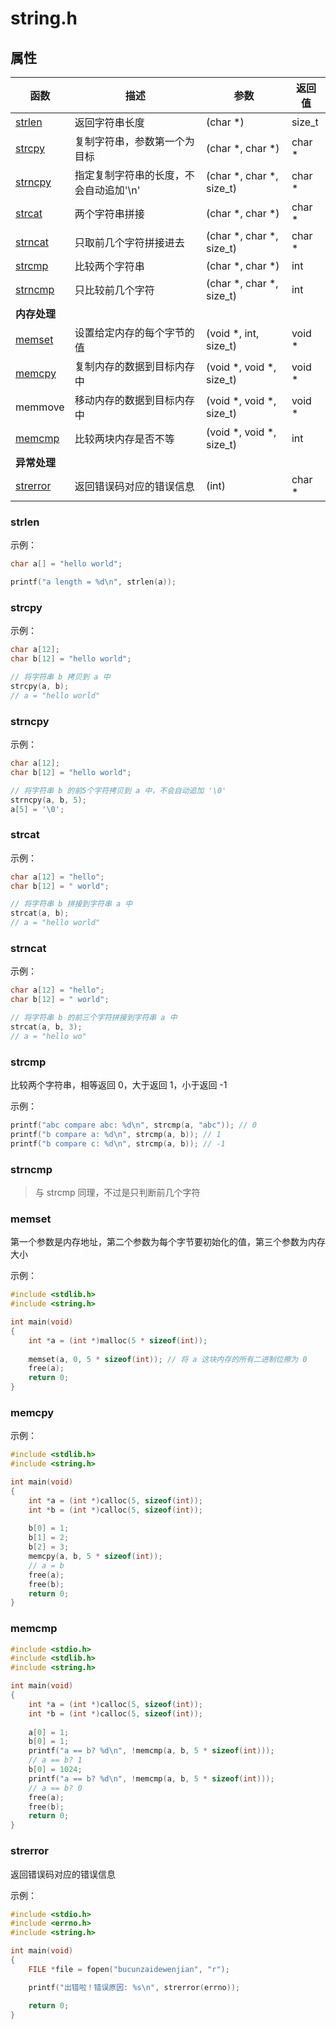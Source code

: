 # string.h

## 属性

| 函数 | 描述 | 参数 | 返回值 |
| --- | --- | --- | --- |
| [strlen](#strlen) | 返回字符串长度 | (char *) | size_t |
| [strcpy](#strcpy) | 复制字符串，参数第一个为目标 | (char \*, char *) | char * |
| [strncpy](#strncpy) | 指定复制字符串的长度，不会自动追加'\n' | (char \*, char *, size_t) | char * |
| [strcat](#strcat) | 两个字符串拼接 | (char \*, char *) | char * |
| [strncat](#strncat) | 只取前几个字符拼接进去 | (char \*, char *, size_t) | char * |
| [strcmp](#strcmp) | 比较两个字符串 | (char \*, char *) | int |
| [strncmp](#strncmp) | 只比较前几个字符 | (char \*, char *, size_t) | int |
| **内存处理** |  |  |  |
| [memset](#memset) | 设置给定内存的每个字节的值 | (void *, int, size_t) | void * |
| [memcpy](#memcpy) | 复制内存的数据到目标内存中 | (void \*, void *, size_t) | void * |
| memmove | 移动内存的数据到目标内存中 | (void \*, void *, size_t) | void * |
| [memcmp](#memcmp) | 比较两块内存是否不等 | (void \*, void *, size_t) | int |
| **异常处理** |  |  |  |
| [strerror](#strerror) | 返回错误码对应的错误信息 | (int) | char * |

### strlen

示例：

```c
char a[] = "hello world";

printf("a length = %d\n", strlen(a));
```

### strcpy

示例：

```c
char a[12];
char b[12] = "hello world";

// 将字符串 b 拷贝到 a 中
strcpy(a, b);
// a = "hello world"
```

### strncpy

示例：

```c
char a[12];
char b[12] = "hello world";

// 将字符串 b 的前5个字符拷贝到 a 中，不会自动追加 '\0'
strncpy(a, b, 5);
a[5] = '\0';
```

### strcat

示例：

```c
char a[12] = "hello";
char b[12] = " world";

// 将字符串 b 拼接到字符串 a 中
strcat(a, b);
// a = "hello world"
```

### strncat

示例：

```c
char a[12] = "hello";
char b[12] = " world";

// 将字符串 b 的前三个字符拼接到字符串 a 中
strcat(a, b, 3);
// a = "hello wo"
```

### strcmp

比较两个字符串，相等返回 0，大于返回 1，小于返回 -1

示例：

```c
printf("abc compare abc: %d\n", strcmp(a, "abc")); // 0
printf("b compare a: %d\n", strcmp(a, b)); // 1
printf("b compare c: %d\n", strcmp(a, b)); // -1
```

### strncmp

> 与 strcmp 同理，不过是只判断前几个字符

### memset

第一个参数是内存地址，第二个参数为每个字节要初始化的值，第三个参数为内存大小

示例：

```c
#include <stdlib.h>
#include <string.h>

int main(void)
{
    int *a = (int *)malloc(5 * sizeof(int));
    
    memset(a, 0, 5 * sizeof(int)); // 将 a 这块内存的所有二进制位擦为 0
    free(a);
    return 0;
}
```

### memcpy

示例：

```c
#include <stdlib.h>
#include <string.h>

int main(void)
{
    int *a = (int *)calloc(5, sizeof(int));
    int *b = (int *)calloc(5, sizeof(int));
    
    b[0] = 1;
    b[1] = 2;
    b[2] = 3;
    memcpy(a, b, 5 * sizeof(int));
    // a = b
    free(a);
    free(b);
    return 0;
}
```

### memcmp

```c
#include <stdio.h>
#include <stdlib.h>
#include <string.h>

int main(void)
{
    int *a = (int *)calloc(5, sizeof(int));
    int *b = (int *)calloc(5, sizeof(int));
    
    a[0] = 1;
    b[0] = 1;
    printf("a == b? %d\n", !memcmp(a, b, 5 * sizeof(int)));
    // a == b? 1
    b[0] = 1024;
    printf("a == b? %d\n", !memcmp(a, b, 5 * sizeof(int)));
    // a == b? 0
    free(a);
    free(b);
    return 0;
}
```

### strerror

返回错误码对应的错误信息

示例：

```c
#include <stdio.h>
#include <errno.h>
#include <string.h>

int main(void)
{
    FILE *file = fopen("bucunzaidewenjian", "r");

    printf("出错啦！错误原因: %s\n", strerror(errno));

    return 0;
}
```
